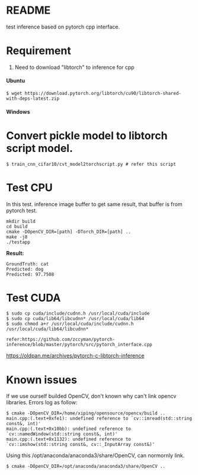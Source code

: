 # README
test inference based on pytorch cpp interface.

# Requirement
1. Need to download "libtorch" to inference for cpp

#### Ubuntu
	$ wget https://download.pytorch.org/libtorch/cu90/libtorch-shared-with-deps-latest.zip
#### Windows

# Convert pickle model to libtorch script model.

	$ train_cnn_cifar10/cvt_model2torchscript.py # refer this script

# Test CPU
In this test. inference image buffer to get same result, that buffer is from pytorch test.

	mkdir build
	cd build
	cmake -DOpenCV_DIR=[path] -DTorch_DIR=[path] ..
	make -j8
	./testapp

**Result:**

	GroundTruth: cat
	Predicted: dog
	Predicted: 97.7508
	
# Test CUDA

	$ sudo cp cuda/include/cudnn.h /usr/local/cuda/include
	$ sudo cp cuda/lib64/libcudnn* /usr/local/cuda/lib64
	$ sudo chmod a+r /usr/local/cuda/include/cudnn.h /usr/local/cuda/lib64/libcudnn*
	
	refer:https://github.com/zccyman/pytorch-inference/blob/master/pytorch/src/pytorch_interface.cpp
https://oldpan.me/archives/pytorch-c-libtorch-inference

# Known issues
If we use ourself builded OpenCV, don't known why can't link opencv libraries. Errors log as follow: <br>

	$ cmake -DOpenCV_DIR=/home/xiping/opensource/opencv/build ..
	main.cpp:(.text+0xfe1): undefined reference to `cv::imread(std::string const&, int)'
	main.cpp:(.text+0x10bb): undefined reference to `cv::namedWindow(std::string const&, int)'
	main.cpp:(.text+0x1132): undefined reference to `cv::imshow(std::string const&, cv::_InputArray const&)'

Using this /opt/anaconda/anaconda3/share/OpenCV, can normornly link. <br>

	$ cmake -DOpenCV_DIR=/opt/anaconda/anaconda3/share/OpenCV ..
